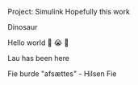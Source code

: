Project: Simulink 
Hopefully this work 

Dinosaur

Hello world 🐔 😭 🤢


Lau has been here

Fie burde "afsættes" - Hilsen Fie
